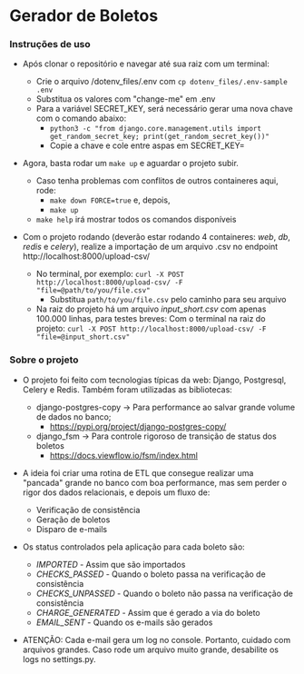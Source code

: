 # Gerador de Boletos

### Instruções de uso
- Após clonar o repositório e navegar até sua raiz com um terminal:
    - Crie o arquivo /dotenv_files/.env com ```cp dotenv_files/.env-sample .env```
    - Substitua os valores com "change-me" em .env
    - Para a variável SECRET_KEY, será necessário gerar uma nova chave com o comando abaixo:
        - ```python3 -c "from django.core.management.utils import get_random_secret_key; print(get_random_secret_key())" ```
        - Copie a chave e cole entre aspas em SECRET_KEY=

- Agora, basta rodar um ```make up``` e aguardar o projeto subir.
    - Caso tenha problemas com conflitos de outros containeres aqui, rode:
        - ```make down FORCE=true``` e, depois,
        - ```make up```
    - ```make help``` irá mostrar todos os comandos disponíveis

- Com o projeto rodando (deverão estar rodando 4 containeres: *web*, *db*, *redis* e *celery*), realize a importação de um arquivo .csv no endpoint http://localhost:8000/upload-csv/
    - No terminal, por exemplo: ```curl -X POST http://localhost:8000/upload-csv/ -F "file=@path/to/you/file.csv"```
        - Substitua ```path/to/you/file.csv``` pelo caminho para seu arquivo
    - Na raiz do projeto há um arquivo *input_short.csv* com apenas 100.000 linhas, para testes breves:
        Com o terminal na raiz do projeto: ```curl -X POST http://localhost:8000/upload-csv/ -F "file=@input_short.csv"```


### Sobre o projeto

- O projeto foi feito com tecnologias típicas da web: Django, Postgresql, Celery e Redis. Também foram utilizadas as bibliotecas:
    - django-postgres-copy -> Para performance ao salvar grande volume de dados no banco;
        - https://pypi.org/project/django-postgres-copy/
    - django_fsm -> Para controle rigoroso de transição de status dos boletos
        - https://docs.viewflow.io/fsm/index.html

- A ideia foi criar uma rotina de ETL que consegue realizar uma "pancada" grande no banco com boa performance, mas sem perder o rigor dos dados relacionais, e depois um fluxo de:
    - Verificação de consistência
    - Geração de boletos
    - Disparo de e-mails

- Os status controlados pela aplicação para cada boleto são:
    - *IMPORTED* - Assim que são importados
    - *CHECKS_PASSED* - Quando o boleto passa na verificação de consistência
    - *CHECKS_UNPASSED* - Quando o boleto não passa na verificação de consistência
    - *CHARGE_GENERATED* - Assim que é gerado a via do boleto
    - *EMAIL_SENT* - Quando os e-mails são gerados


- ATENÇÃO: Cada e-mail gera um log no console. Portanto, cuidado com arquivos grandes. Caso rode um arquivo muito grande, desabilite os logs no settings.py.
